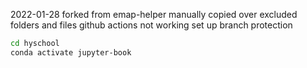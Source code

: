 2022-01-28
forked from emap-helper
manually copied over excluded folders and files
github actions not working
set up branch protection

```sh
cd hyschool
conda activate jupyter-book


```
```
